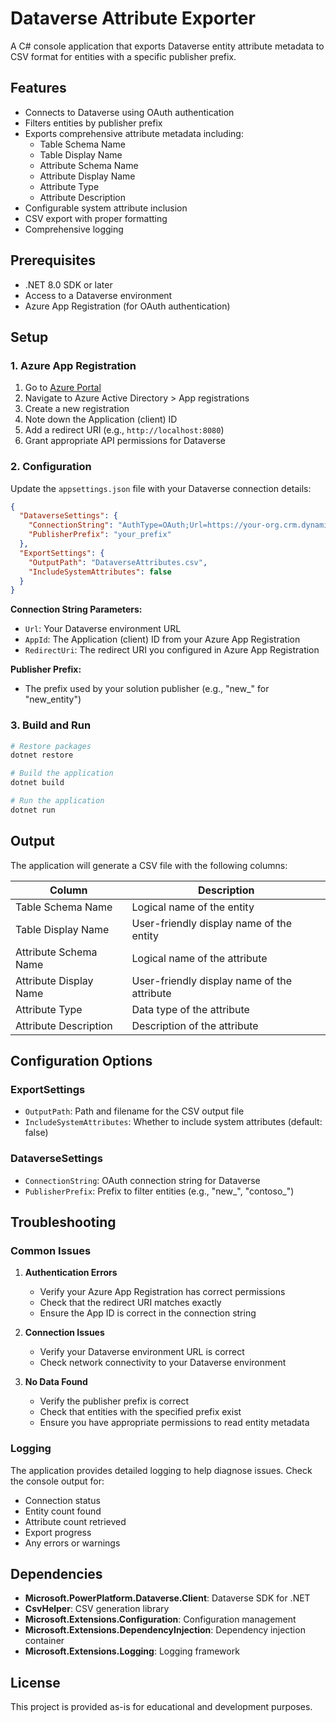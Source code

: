 # Dataverse Attribute Exporter

A C# console application that exports Dataverse entity attribute metadata to CSV format for entities with a specific publisher prefix.

## Features

- Connects to Dataverse using OAuth authentication
- Filters entities by publisher prefix
- Exports comprehensive attribute metadata including:
  - Table Schema Name
  - Table Display Name
  - Attribute Schema Name
  - Attribute Display Name
  - Attribute Type
  - Attribute Description
- Configurable system attribute inclusion
- CSV export with proper formatting
- Comprehensive logging

## Prerequisites

- .NET 8.0 SDK or later
- Access to a Dataverse environment
- Azure App Registration (for OAuth authentication)

## Setup

### 1. Azure App Registration

1. Go to [Azure Portal](https://portal.azure.com)
2. Navigate to Azure Active Directory > App registrations
3. Create a new registration
4. Note down the Application (client) ID
5. Add a redirect URI (e.g., `http://localhost:8080`)
6. Grant appropriate API permissions for Dataverse

### 2. Configuration

Update the `appsettings.json` file with your Dataverse connection details:

```json
{
  "DataverseSettings": {
    "ConnectionString": "AuthType=OAuth;Url=https://your-org.crm.dynamics.com;AppId=your-app-id;RedirectUri=your-redirect-uri;LoginPrompt=Auto",
    "PublisherPrefix": "your_prefix"
  },
  "ExportSettings": {
    "OutputPath": "DataverseAttributes.csv",
    "IncludeSystemAttributes": false
  }
}
```

**Connection String Parameters:**
- `Url`: Your Dataverse environment URL
- `AppId`: The Application (client) ID from your Azure App Registration
- `RedirectUri`: The redirect URI you configured in Azure App Registration

**Publisher Prefix:**
- The prefix used by your solution publisher (e.g., "new_" for "new_entity")

### 3. Build and Run

```bash
# Restore packages
dotnet restore

# Build the application
dotnet build

# Run the application
dotnet run
```

## Output

The application will generate a CSV file with the following columns:

| Column | Description |
|--------|-------------|
| Table Schema Name | Logical name of the entity |
| Table Display Name | User-friendly display name of the entity |
| Attribute Schema Name | Logical name of the attribute |
| Attribute Display Name | User-friendly display name of the attribute |
| Attribute Type | Data type of the attribute |
| Attribute Description | Description of the attribute |

## Configuration Options

### ExportSettings

- `OutputPath`: Path and filename for the CSV output file
- `IncludeSystemAttributes`: Whether to include system attributes (default: false)

### DataverseSettings

- `ConnectionString`: OAuth connection string for Dataverse
- `PublisherPrefix`: Prefix to filter entities (e.g., "new_", "contoso_")

## Troubleshooting

### Common Issues

1. **Authentication Errors**
   - Verify your Azure App Registration has correct permissions
   - Check that the redirect URI matches exactly
   - Ensure the App ID is correct in the connection string

2. **Connection Issues**
   - Verify your Dataverse environment URL is correct
   - Check network connectivity to your Dataverse environment

3. **No Data Found**
   - Verify the publisher prefix is correct
   - Check that entities with the specified prefix exist
   - Ensure you have appropriate permissions to read entity metadata

### Logging

The application provides detailed logging to help diagnose issues. Check the console output for:
- Connection status
- Entity count found
- Attribute count retrieved
- Export progress
- Any errors or warnings

## Dependencies

- **Microsoft.PowerPlatform.Dataverse.Client**: Dataverse SDK for .NET
- **CsvHelper**: CSV generation library
- **Microsoft.Extensions.Configuration**: Configuration management
- **Microsoft.Extensions.DependencyInjection**: Dependency injection container
- **Microsoft.Extensions.Logging**: Logging framework

## License

This project is provided as-is for educational and development purposes.
